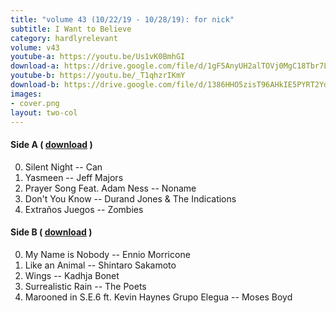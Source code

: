 ```yaml
---
title: "volume 43 (10/22/19 - 10/28/19): for nick"
subtitle: I Want to Believe
category: hardlyrelevant
volume: v43
youtube-a: https://youtu.be/Us1vK0BmhGI
download-a: https://drive.google.com/file/d/1gF5AnyUH2alTOVj0MgC18Tbr7Lb6wphB/view?usp=drivesdk
youtube-b: https://youtu.be/_T1qhzrIKmY
download-b: https://drive.google.com/file/d/1386HHO5zisT96AHkIE5PYRT2Ydxwipcr/view?usp=drivesdk
images:
- cover.png
layout: two-col
---
```

#### Side A ( <a target="_blank" href="{{ page.download-a }}">download</a> ) ####
0. Silent Night -- Can
1. Yasmeen -- Jeff Majors
2. Prayer Song Feat. Adam Ness -- Noname
3. Don't You Know -- Durand Jones & The Indications
4. Extraños Juegos -- Zombies

#### Side B ( <a target="_blank" href="{{ page.download-b }}">download</a> ) ####
0. My Name is Nobody -- Ennio Morricone
1. Like an Animal -- Shintaro Sakamoto
2. Wings -- Kadhja Bonet
3. Surrealistic Rain -- The Poets
4. Marooned in S.E.6 ft. Kevin Haynes Grupo Elegua -- Moses Boyd
